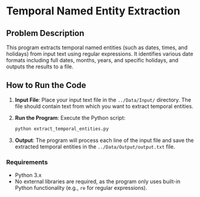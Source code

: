 # Temporal Named Entity Extraction

## Problem Description

This program extracts temporal named entities (such as dates, times, and holidays) from input text using regular expressions. It identifies various date formats including full dates, months, years, and specific holidays, and outputs the results to a file.

## How to Run the Code

1. **Input File**: Place your input text file in the `../Data/Input/` directory. The file should contain text from which you want to extract temporal entities.
2. **Run the Program**: Execute the Python script:

   ```bash
   python extract_temporal_entities.py
   ```

3. **Output**: The program will process each line of the input file and save the extracted temporal entities in the `../Data/Output/output.txt` file.

### Requirements

- Python 3.x
- No external libraries are required, as the program only uses built-in Python functionality (e.g., `re` for regular expressions).

